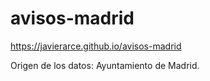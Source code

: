 # avisos-madrid

https://javierarce.github.io/avisos-madrid

Origen de los datos: Ayuntamiento de Madrid.
